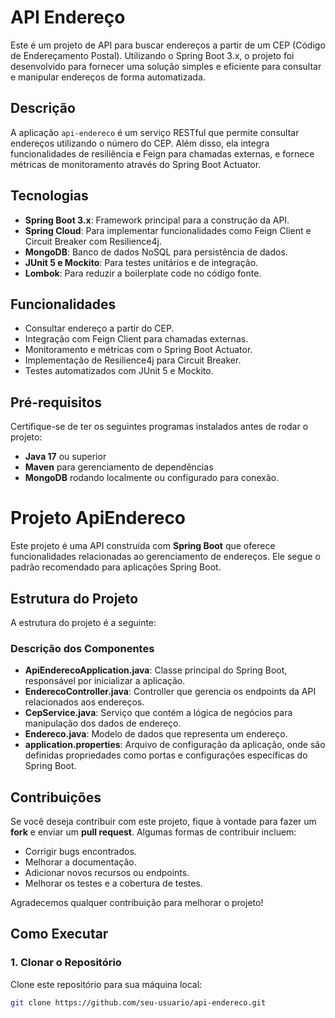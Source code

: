 # API Endereço

Este é um projeto de API para buscar endereços a partir de um CEP (Código de Endereçamento Postal). Utilizando o Spring Boot 3.x, o projeto foi desenvolvido para fornecer uma solução simples e eficiente para consultar e manipular endereços de forma automatizada.

## Descrição

A aplicação `api-endereco` é um serviço RESTful que permite consultar endereços utilizando o número do CEP. Além disso, ela integra funcionalidades de resiliência e Feign para chamadas externas, e fornece métricas de monitoramento através do Spring Boot Actuator.

## Tecnologias

- **Spring Boot 3.x**: Framework principal para a construção da API.
- **Spring Cloud**: Para implementar funcionalidades como Feign Client e Circuit Breaker com Resilience4j.
- **MongoDB**: Banco de dados NoSQL para persistência de dados.
- **JUnit 5 e Mockito**: Para testes unitários e de integração.
- **Lombok**: Para reduzir a boilerplate code no código fonte.

## Funcionalidades

- Consultar endereço a partir do CEP.
- Integração com Feign Client para chamadas externas.
- Monitoramento e métricas com o Spring Boot Actuator.
- Implementação de Resilience4j para Circuit Breaker.
- Testes automatizados com JUnit 5 e Mockito.

## Pré-requisitos

Certifique-se de ter os seguintes programas instalados antes de rodar o projeto:

- **Java 17** ou superior
- **Maven** para gerenciamento de dependências
- **MongoDB** rodando localmente ou configurado para conexão.

# Projeto ApiEndereco

Este projeto é uma API construída com **Spring Boot** que oferece funcionalidades relacionadas ao gerenciamento de endereços. Ele segue o padrão recomendado para aplicações Spring Boot.

## Estrutura do Projeto

A estrutura do projeto é a seguinte:

### Descrição dos Componentes

- **ApiEnderecoApplication.java**: Classe principal do Spring Boot, responsável por inicializar a aplicação.
- **EnderecoController.java**: Controller que gerencia os endpoints da API relacionados aos endereços.
- **CepService.java**: Serviço que contém a lógica de negócios para manipulação dos dados de endereço.
- **Endereco.java**: Modelo de dados que representa um endereço.
- **application.properties**: Arquivo de configuração da aplicação, onde são definidas propriedades como portas e configurações específicas do Spring Boot.

## Contribuições

Se você deseja contribuir com este projeto, fique à vontade para fazer um **fork** e enviar um **pull request**. Algumas formas de contribuir incluem:

- Corrigir bugs encontrados.
- Melhorar a documentação.
- Adicionar novos recursos ou endpoints.
- Melhorar os testes e a cobertura de testes.

Agradecemos qualquer contribuição para melhorar o projeto!

## Como Executar

### 1. Clonar o Repositório

Clone este repositório para sua máquina local:

```bash
git clone https://github.com/seu-usuario/api-endereco.git


